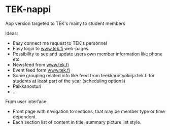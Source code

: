 # TEK-nappi
App version targeted to TEK's mainy to student members

Ideas:
- Easy connect me request to TEK's personnel
- Easy login to www.tek.fi web-pages.
- Possibility to see and update users own member information like phone etc.
- Newsfeed from www.tek.fi
- Event feed form www.tek.fi
- Some grouping related info like feed from teekkarintyokirja.tek.fi for students at least part of the year (scheduling options)
- Palkkanosturi
- ...

From user interface
- Front page with navigation to sections, that may be member type or time dependent.
- Each section list of content in title, summary picture list style.

